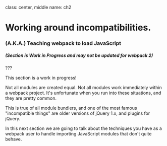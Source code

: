 class: center, middle
name: ch2

# Working around incompatibilities.

### (A.K.A.) Teaching webpack to load JavaScript

##### (Section is Work in Progress and may not be updated for webpack 2)

???

This section is a work in progress!

Not all modules are created equal.  Not all modules work immediately within a webpack project.  It's unfortunate when you run into these situations, and they are pretty common.

This is true of all module bundlers, and one of the most famous "incompatible things" are older versions of jQuery 1.x, and plugins for jQuery.

In this next section we are going to talk about the techniques you have as a webpack user to handle importing JavaScript modules that don't quite behave.


